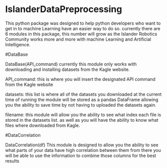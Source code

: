 # IslanderDataPreprocessing

This python package was designed to help python developers
who want to get in to machine Learning have an easier way to do so.
currently there are 6 modules in this package, this number will grow
as the Islander Robotics Community works more and more with machine
Learning and Artificial Intelligence.

#DataBase

DataBase(API_command)
currently this module only works with downloading and installing
datasets from the Kagle website.

API_command: this is where you will insert the designated API command from the
Kagle website

datasets: this list is where all of the datasets you downloaded at the current
time of running the module will be stored as a pandas DataFrame
allowing you the ability to save time by not having to uploaded the datasets again.

filename: this module will allow you the ability to see what index each file is stored in
the datasets list. as well as you will have the ability to know what files where downloaded
from Kagle.

#DataCorrelation

DataCorrelation(df)
This module is designed to allow you the ability to see what parts of your data have high correlation between them
from there you will be able to use the information to combine those columns for the best results
